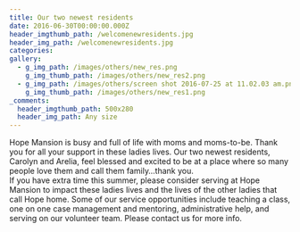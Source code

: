 ```yaml
---
title: Our two newest residents
date: 2016-06-30T00:00:00.000Z
header_imgthumb_path: /welcomenewresidents.jpg
header_img_path: /welcomenewresidents.jpg
categories:
gallery:
  - g_img_path: /images/others/new_res.png
    g_img_thumb_path: /images/others/new_res2.png
  - g_img_path: /images/others/screen shot 2016-07-25 at 11.02.03 am.png
    g_img_thumb_path: /images/others/new_res1.png
_comments:
  header_imgthumb_path: 500x280
  header_img_path: Any size
---
```



Hope Mansion is busy and full of life with moms and moms-to-be. Thank you for all your support in these ladies lives. Our two newest residents, Carolyn and Arelia, feel blessed and excited to be at a place where so many people love them and call them family…thank you.
<br>If you have extra time this summer, please consider serving at Hope Mansion to impact these ladies lives and the lives of the other ladies that call Hope home. Some of our service opportunities include teaching a class, one on one case management and mentoring, administrative help, and serving on our volunteer team. Please contact us for more info.